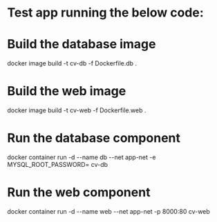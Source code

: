 # Test app running the below code: 
# Build the database image
docker image build -t cv-db -f Dockerfile.db .

# Build the web image 
docker image build -t cv-web -f Dockerfile.web .

# Run the database component
docker container run -d --name db --net app-net -e MYSQL_ROOT_PASSWORD=<some-pass> cv-db

# Run the web component
docker container run -d --name web --net app-net -p 8000:80 cv-web
